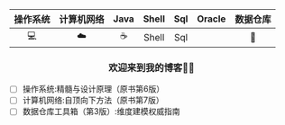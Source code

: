 
| 操作系统 | 计算机网络 | Java | Shell | Sql | Oracle | 数据仓库 |
| :-: | :-: | :-: | :-: | :-: | :-: | :-: | 
| 💻 | ☁️ | ☕️ | Shell | Sql |  | 💾 |

### <center>欢迎来到我的博客🤨🤨</center>

- [ ] 操作系统:精髓与设计原理（原书第6版）
- [ ] 计算机网络:自顶向下方法（原书第7版）
- [ ] 数据仓库工具箱（第3版）:维度建模权威指南